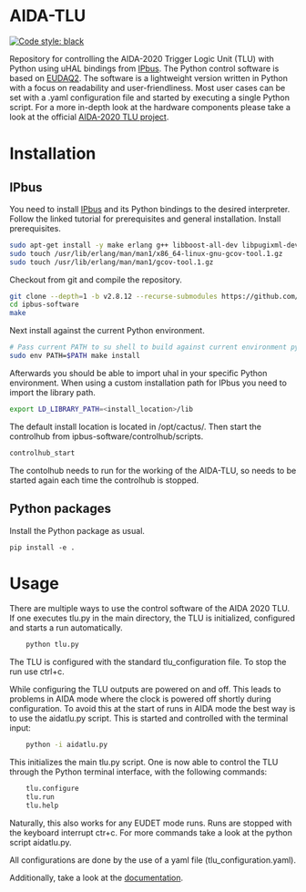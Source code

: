# AIDA-TLU
[![Code style: black](https://img.shields.io/badge/code%20style-black-000000.svg)](https://github.com/psf/black)

Repository for controlling the AIDA-2020 Trigger Logic Unit (TLU) with Python using uHAL bindings from [IPbus](https://ipbus.web.cern.ch/).
The Python control software is based on [EUDAQ2](https://github.com/eudaq/eudaq/tree/master/user/tlu).
The software is a lightweight version written in Python with a focus on readability and user-friendliness.
Most user cases can be set with a .yaml configuration file and started by executing a single Python script. 
For a more in-depth look at the hardware components please take a look at the official [AIDA-2020 TLU project](https://ohwr.org/project/fmc-mtlu).
# Installation
## IPbus
You need to install [IPbus](https://ipbus.web.cern.ch/doc/user/html/software/install/compile.html) and its Python bindings to the desired interpreter.
Follow the linked tutorial for prerequisites and general installation.
Install prerequisites.
```bash
sudo apt-get install -y make erlang g++ libboost-all-dev libpugixml-dev python-all-dev rsyslog
sudo touch /usr/lib/erlang/man/man1/x86_64-linux-gnu-gcov-tool.1.gz
sudo touch /usr/lib/erlang/man/man1/gcov-tool.1.gz
```
Checkout from git and compile the repository.
```bash
git clone --depth=1 -b v2.8.12 --recurse-submodules https://github.com/ipbus/ipbus-software.git
cd ipbus-software
make
```
Next install against the current Python environment.
```bash
# Pass current PATH to su shell to build against current environment python
sudo env PATH=$PATH make install
```
Afterwards you should be able to import uhal in your specific Python environment.
When using a custom installation path for IPbus you need to import the library path.
```bash
export LD_LIBRARY_PATH=<install_location>/lib
```
The default install location is located in /opt/cactus/.
Then start the controlhub from ipbus-software/controlhub/scripts.
```bash
controlhub_start
```
The contolhub needs to run for the working of the AIDA-TLU, so needs to be started again each time the controlhub is stopped. 
## Python packages
Install the Python package as usual.
```
pip install -e .
```

# Usage
There are multiple ways to use the control software of the AIDA 2020 TLU.
If one executes tlu.py in the main directory, the TLU is initialized, configured and starts a run automatically.
```bash
    python tlu.py
```
The TLU is configured with the standard tlu_configuration file. To stop the run use ctrl+c.


While configuring the TLU outputs are powered on and off. 
This leads to problems in AIDA mode where the clock is powered off shortly during configuration.
To avoid this at the start of runs in AIDA mode the best way is to use the aidatlu.py script.
This is started and controlled with the terminal input:
```bash
    python -i aidatlu.py
```
This initializes the main tlu.py script. One is now able to control the TLU through the Python terminal interface,
with the following commands:
```bash
    tlu.configure
    tlu.run
    tlu.help
```
Naturally, this also works for any EUDET mode runs.
Runs are stopped with the keyboard interrupt ctr+c.
For more commands take a look at the python script aidatlu.py.

All configurations are done by the use of a yaml file (tlu_configuration.yaml).


Additionally, take a look at the [documentation](https://silab-bonn.github.io/aidatlu/).